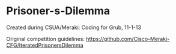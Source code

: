 Prisoner-s-Dilemma
==================

Created during CSUA/Meraki: Coding for Grub, 11-1-13


Original competition guidelines:
https://github.com/Cisco-Meraki-CFG/IteratedPrisonersDilemma

